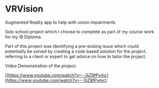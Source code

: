 # VRVision
Augmented Reality app to help with vision impairments

Solo school project which I choose to complete as part of my course work for my IB Diploma.

Part of this project was identifying a pre-exising issue which could potentially be solved by creating a code based solution for the project, referring to a client or expert to get advice on how to tailor the project.

Video Demonstration of the project:

[[https://www.youtube.com/watch?v=--3jZ8fPymc](https://www.youtube.com/watch?v=--3jZ8fPymc)
